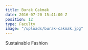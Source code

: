 ```yaml
---
title: Burak Cakmak
date: 2016-07-20 15:41:00 Z
position: 12
type: Faculty
image: "/uploads/burak-cakmak.jpg"
---
```


Sustainable Fashion
